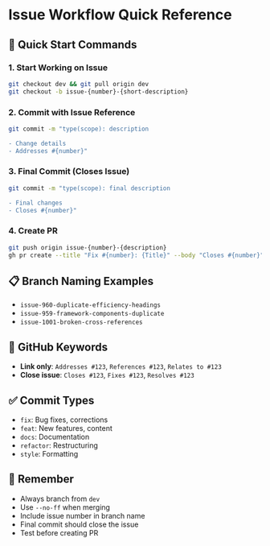 # Issue Workflow Quick Reference

## 🚀 Quick Start Commands

### 1. Start Working on Issue
```bash
git checkout dev && git pull origin dev
git checkout -b issue-{number}-{short-description}
```

### 2. Commit with Issue Reference
```bash
git commit -m "type(scope): description

- Change details
- Addresses #{number}"
```

### 3. Final Commit (Closes Issue)
```bash
git commit -m "type(scope): final description

- Final changes
- Closes #{number}"
```

### 4. Create PR
```bash
git push origin issue-{number}-{description}
gh pr create --title "Fix #{number}: {Title}" --body "Closes #{number}" --base dev
```

## 📋 Branch Naming Examples
- `issue-960-duplicate-efficiency-headings`
- `issue-959-framework-components-duplicate`
- `issue-1001-broken-cross-references`

## 🔗 GitHub Keywords
- **Link only**: `Addresses #123`, `References #123`, `Relates to #123`
- **Close issue**: `Closes #123`, `Fixes #123`, `Resolves #123`

## ✅ Commit Types
- `fix`: Bug fixes, corrections
- `feat`: New features, content
- `docs`: Documentation
- `refactor`: Restructuring
- `style`: Formatting

## 🎯 Remember
- Always branch from `dev`
- Use `--no-ff` when merging
- Include issue number in branch name
- Final commit should close the issue
- Test before creating PR
